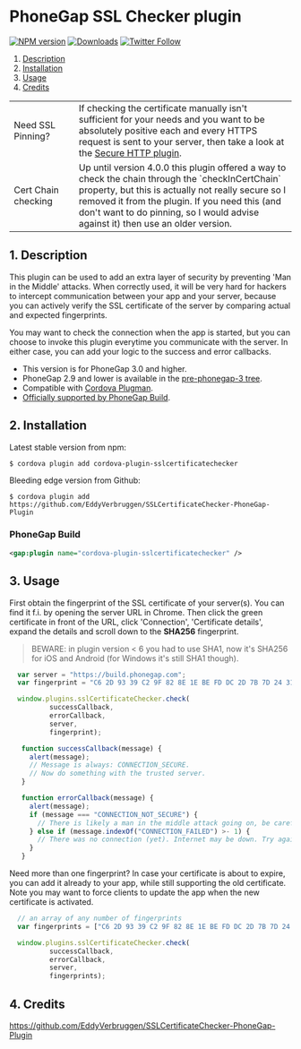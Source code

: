 # PhoneGap SSL Checker plugin

[![NPM version][npm-image]][npm-url]
[![Downloads][downloads-image]][npm-url]
[![Twitter Follow][twitter-image]][twitter-url]

[npm-image]:http://img.shields.io/npm/v/cordova-plugin-sslcertificatechecker.svg
[npm-url]:https://npmjs.org/package/cordova-plugin-sslcertificatechecker
[downloads-image]:http://img.shields.io/npm/dm/cordova-plugin-sslcertificatechecker.svg
[twitter-image]:https://img.shields.io/twitter/follow/eddyverbruggen.svg?style=social&label=Follow%20me
[twitter-url]:https://twitter.com/eddyverbruggen

1. [Description](https://github.com/EddyVerbruggen/SSLCertificateChecker-PhoneGap-Plugin#1-description)
2. [Installation](https://github.com/EddyVerbruggen/SSLCertificateChecker-PhoneGap-Plugin#2-installation)
3. [Usage](https://github.com/EddyVerbruggen/SSLCertificateChecker-PhoneGap-Plugin#3-usage)
4. [Credits](https://github.com/EddyVerbruggen/SSLCertificateChecker-PhoneGap-Plugin#4-credits)

<table width="100%">
    <tr>
        <td width="100">Need SSL Pinning?</td>
        <td>If checking the certificate manually isn't sufficient for your needs and you want to be absolutely positive each and every HTTPS request is sent to your server, then take a look at the <a href="http://plugins.telerik.com/plugin/secure-http">Secure HTTP plugin</a>.</td>
    </tr>
    <tr>
        <td>Cert Chain checking</td>
        <td>Up until version 4.0.0 this plugin offered a way to check the chain through the `checkInCertChain` property, but this is actually not really secure so I removed it from the plugin. If you need this (and don't want to do pinning, so I would advise against it) then use an older version.</td>
    </tr>
</table>

## 1. Description

This plugin can be used to add an extra layer of security by preventing 'Man in the Middle' attacks.
When correctly used, it will be very hard for hackers to intercept communication between your app and your server,
because you can actively verify the SSL certificate of the server by comparing actual and expected fingerprints.

You may want to check the connection when the app is started, but you can choose to invoke this plugin
everytime you communicate with the server. In either case, you can add your logic to the success and error callbacks.

* This version is for PhoneGap 3.0 and higher.
* PhoneGap 2.9 and lower is available in the [pre-phonegap-3 tree](https://github.com/EddyVerbruggen/SSLCertificateChecker-PhoneGap-Plugin/tree/pre-phonegap-3).
* Compatible with [Cordova Plugman](https://github.com/apache/cordova-plugman).
* [Officially supported by PhoneGap Build](https://build.phonegap.com/plugins).

## 2. Installation

Latest stable version from npm:
```
$ cordova plugin add cordova-plugin-sslcertificatechecker
```

Bleeding edge version from Github:
```
$ cordova plugin add https://github.com/EddyVerbruggen/SSLCertificateChecker-PhoneGap-Plugin
```

### PhoneGap Build

```xml
<gap:plugin name="cordova-plugin-sslcertificatechecker" />
```

## 3. Usage

First obtain the fingerprint of the SSL certificate of your server(s).
You can find it f.i. by opening the server URL in Chrome. Then click the green certificate in front of the URL, click 'Connection',
'Certificate details', expand the details and scroll down to the **SHA256** fingerprint.

> BEWARE: in plugin version < 6 you had to use SHA1, now it's SHA256 for iOS and Android (for Windows it's still SHA1 though).

```javascript
  var server = "https://build.phonegap.com";
  var fingerprint = "C6 2D 93 39 C2 9F 82 8E 1E BE FD DC 2D 7B 7D 24 31 1A 59 E1 0B 4B C8 04 6E 21 F6 FA A2 37 11 45";

  window.plugins.sslCertificateChecker.check(
          successCallback,
          errorCallback,
          server,
          fingerprint);

   function successCallback(message) {
     alert(message);
     // Message is always: CONNECTION_SECURE.
     // Now do something with the trusted server.
   }

   function errorCallback(message) {
     alert(message);
     if (message === "CONNECTION_NOT_SECURE") {
       // There is likely a man in the middle attack going on, be careful!
     } else if (message.indexOf("CONNECTION_FAILED") >- 1) {
       // There was no connection (yet). Internet may be down. Try again (a few times) after a little timeout.
     }
   }
```

Need more than one fingerprint? In case your certificate is about to expire, you can add it already to your app, while still supporting the old certificate.
Note you may want to force clients to update the app when the new certificate is activated.
```javascript
  // an array of any number of fingerprints
  var fingerprints = ["C6 2D 93 39 C2 9F 82 8E 1E BE FD DC 2D 7B 7D 24 31 1A 59 E1 0B 4B C8 04 6E 21 F6 FA A2 37 11 45", "SE CO ND", ..];

  window.plugins.sslCertificateChecker.check(
          successCallback,
          errorCallback,
          server,
          fingerprints);
```


## 4. Credits

https://github.com/EddyVerbruggen/SSLCertificateChecker-PhoneGap-Plugin